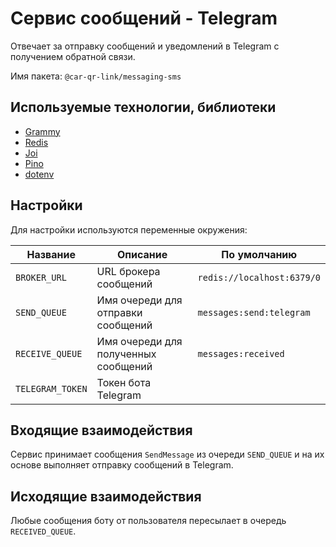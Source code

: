 # Сервис сообщений - Telegram

Отвечает за отправку сообщений и уведомлений в Telegram с получением обратной связи.

Имя пакета: `@car-qr-link/messaging-sms`

## Используемые технологии, библиотеки

- [Grammy](https://grammy.dev)
- [Redis](https://redis.io)
- [Joi](https://joi.dev)
- [Pino](https://github.com/pinojs/pino)
- [dotenv](https://github.com/motdotla/dotenv)

## Настройки

Для настройки используются переменные окружения:

| Название         | Описание                             | По умолчанию               |
| ---------------- | ------------------------------------ | -------------------------- |
| `BROKER_URL`     | URL брокера сообщений                | `redis://localhost:6379/0` |
| `SEND_QUEUE`     | Имя очереди для отправки сообщений   | `messages:send:telegram`   |
| `RECEIVE_QUEUE`  | Имя очереди для полученных сообщений | `messages:received`        |
| `TELEGRAM_TOKEN` | Токен бота Telegram                  |                            |

## Входящие взаимодействия

Сервис принимает сообщения `SendMessage` из очереди `SEND_QUEUE` и на их основе выполняет отправку сообщений в Telegram.

## Исходящие взаимодействия

Любые сообщения боту от пользователя пересылает в очередь `RECEIVED_QUEUE`.
